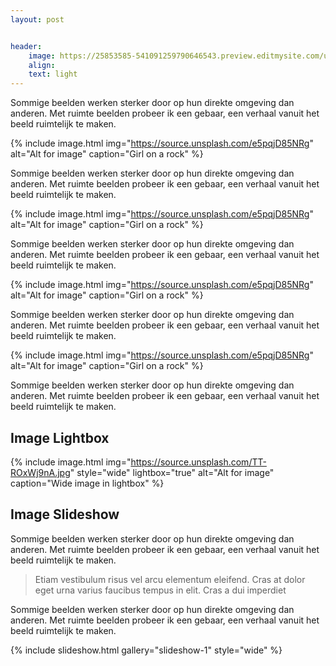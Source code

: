 ```yaml
---
layout: post


header:
    image: https://25853585-541091259790646543.preview.editmysite.com/uploads/2/5/8/5/25853585/91-bewegingen-van-het-har-kopie_orig.jpg
    align:
    text: light
---
```

Sommige beelden werken sterker door op hun direkte omgeving dan anderen. Met ruimte beelden probeer ik een gebaar, een verhaal vanuit het beeld ruimtelijk te maken.

{% include image.html img="https://source.unsplash.com/e5pqjD85NRg" alt="Alt for image" caption="Girl on a rock" %}

Sommige beelden werken sterker door op hun direkte omgeving dan anderen. Met ruimte beelden probeer ik een gebaar, een verhaal vanuit het beeld ruimtelijk te maken.

{% include image.html img="https://source.unsplash.com/e5pqjD85NRg" alt="Alt for image" caption="Girl on a rock" %}

Sommige beelden werken sterker door op hun direkte omgeving dan anderen. Met ruimte beelden probeer ik een gebaar, een verhaal vanuit het beeld ruimtelijk te maken.

{% include image.html img="https://source.unsplash.com/e5pqjD85NRg" alt="Alt for image" caption="Girl on a rock" %}

Sommige beelden werken sterker door op hun direkte omgeving dan anderen. Met ruimte beelden probeer ik een gebaar, een verhaal vanuit het beeld ruimtelijk te maken.

{% include image.html img="https://source.unsplash.com/e5pqjD85NRg" alt="Alt for image" caption="Girl on a rock" %}

Sommige beelden werken sterker door op hun direkte omgeving dan anderen. Met ruimte beelden probeer ik een gebaar, een verhaal vanuit het beeld ruimtelijk te maken.



## Image Lightbox

{% include image.html img="https://source.unsplash.com/TT-ROxWj9nA.jpg" style="wide" lightbox="true" alt="Alt for image" caption="Wide image in lightbox" %}



## Image Slideshow
Sommige beelden werken sterker door op hun direkte omgeving dan anderen. Met ruimte beelden probeer ik een gebaar, een verhaal vanuit het beeld ruimtelijk te maken. 

> Etiam vestibulum risus vel arcu elementum eleifend. Cras at dolor eget urna varius faucibus tempus in elit. Cras a dui imperdiet

Sommige beelden werken sterker door op hun direkte omgeving dan anderen. Met ruimte beelden probeer ik een gebaar, een verhaal vanuit het beeld ruimtelijk te maken.

{% include slideshow.html gallery="slideshow-1" style="wide" %}

